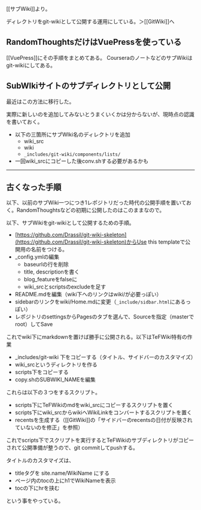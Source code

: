 [[サブWiki]]より。

ディレクトリをgit-wikiとして公開する運用にしている。＞[[GitWiki]]へ

## RandomThoughtsだけはVuePressを使っている

[[VuePress]]にその手順をまとめてある。
CourseraのノートなどのサブWikiはgit-wikiにしてある。

## SubWIkiサイトのサブディレクトリとして公開

最近はこの方法に移行した。

実際に新しいのを追加してみないとうまくいくかは分からないが、現時点の認識を書いておく。

- 以下の三箇所にサブWIki名のディレクトリを追加
  - wiki_src
  - wiki
   - `_includes/git-wiki/components/lists/`
- 一回wiki_srcにコピーした後conv.shする必要があるかも

----

## 古くなった手順

以下、以前のサブWiki一つにつき1レポジトリだった時代の公開手順を置いておく。RandomThoughtsなどの初期に公開したのはこのままなので。

以下、サブWikiをgit-wikiとして公開するための手順。

- [https://github.com/Drassil/git-wiki-skeleton](https://github.com/Drassil/git-wiki-skeleton)からUse this templateで公開用の名前をつける。
- _config.ymlの編集
  - baseurlの行を削除
  - title, descriptionを書く
  - blog_featureをfalseに
  - wiki_srcとscriptsのexcludeを足す
- README.mdを編集（wiki下へのリンクはwiki/が必要っぽい）
- sidebarのリンクをwiki/Home.mdに変更（`_include/sidbar.html`にあるっぽい）
- レポジトリのsettingsからPagesのタブを選んで、Sourceを指定（masterでroot）してSave

これでwiki下にmarkdownを置けば勝手に公開される。以下はTeFWiki特有の作業

- _includes/git-wiki 下をコピーする（タイトル、サイドバーのカスタマイズ）
- wiki_srcというディレクトリを作る
- scripts下をコピーする 
- copy.shのSUBWIKI_NAMEを編集

これらは以下の３つをするスクリプト。

- scripts下にTeFWikiのmdをwiki_srcにコピーするスクリプトを置く
- scripts下にwiki_srcからwikiへWikiLinkをコンバートするスクリプトを置く
- recentsを生成する（[[GitWiki]]の「サイドバーのrecentsの日付が反映されていないのを修正」を参照）

これでscripts下でスクリプトを実行するとTeFWikiのサブディレクトリがコピーされて公開準備が整うので、git commitしてpushする。

タイトルのカスタマイズは、

- titleタグを site.name/WikiName にする
- ページ内のtocの上にh1でWikiNameを表示
- tocの下にhrを挟む

という事をやっている。
